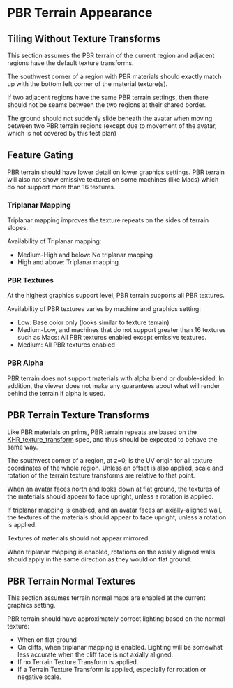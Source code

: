 # PBR Terrain Appearance

## Tiling Without Texture Transforms

This section assumes the PBR terrain of the current region and adjacent regions have the default texture transforms.

The southwest corner of a region with PBR materials should exactly match up with the bottom left corner of the material texture(s).

If two adjacent regions have the same PBR terrain settings, then there should not be seams between the two regions at their shared border.

The ground should not suddenly slide beneath the avatar when moving between two PBR terrain regions (except due to movement of the avatar, which is not covered by this test plan)

## Feature Gating

PBR terrain should have lower detail on lower graphics settings. PBR terrain will also not show emissive textures on some machines (like Macs) which do not support more than 16 textures.

### Triplanar Mapping

Triplanar mapping improves the texture repeats on the sides of terrain slopes.

Availability of Triplanar mapping:

- Medium-High and below: No triplanar mapping
- High and above: Triplanar mapping

### PBR Textures

At the highest graphics support level, PBR terrain supports all PBR textures.

Availability of PBR textures varies by machine and graphics setting:

- Low: Base color only (looks similar to texture terrain)
- Medium-Low, and machines that do not support greater than 16 textures such as Macs: All PBR textures enabled except emissive textures.
- Medium: All PBR textures enabled

### PBR Alpha

PBR terrain does not support materials with alpha blend or double-sided. In addition, the viewer does not make any guarantees about what will render behind the terrain if alpha is used.

## PBR Terrain Texture Transforms

Like PBR materials on prims, PBR terrain repeats are based on the [KHR\_texture\_transform](https://github.com/KhronosGroup/glTF/tree/main/extensions/2.0/Khronos/KHR_texture_transform) spec, and thus should be expected to behave the same way.

The southwest corner of a region, at z=0, is the UV origin for all texture coordinates of the whole region. Unless an offset is also applied, scale and rotation of the terrain texture transforms are relative to that point.

When an avatar faces north and looks down at flat ground, the textures of the materials should appear to face upright, unless a rotation is applied.

If triplanar mapping is enabled, and an avatar faces an axially-aligned wall, the textures of the materials should appear to face upright, unless a rotation is applied.

Textures of materials should not appear mirrored.

When triplanar mapping is enabled, rotations on the axially aligned walls should apply in the same direction as they would on flat ground.

## PBR Terrain Normal Textures

This section assumes terrain normal maps are enabled at the current graphics setting.

PBR terrain should have approximately correct lighting based on the normal texture:

- When on flat ground
- On cliffs, when triplanar mapping is enabled. Lighting will be somewhat less accurate when the cliff face is not axially aligned.
- If no Terrain Texture Transform is applied.
- If a Terrain Texture Transform is applied, especially for rotation or negative scale.

